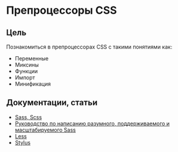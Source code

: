 # Препроцессоры CSS

## Цель
Познакомиться в препроцессорах CSS с такими понятиями как:
- Переменные
- Миксины
- Функции
- Импорт
- Минификация

## Документации, статьи
- [Sass, Scss](http://sass-lang.com/)
- [Руководство по написанию разумного, поддерживаемого и масштабируемого Sass](https://sass-guidelin.es/ru/)
- [Less](http://lesscss.org/)
- [Stylus](http://stylus-lang.com/)
